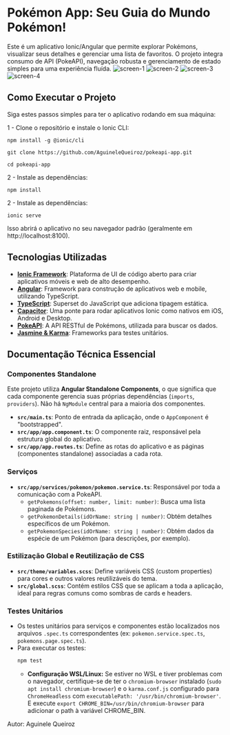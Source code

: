 # Pokémon App: Seu Guia do Mundo Pokémon!

Este é um aplicativo Ionic/Angular que permite explorar Pokémons, visualizar seus detalhes e gerenciar uma lista de favoritos. O projeto integra consumo de API (PokeAPI), navegação robusta e gerenciamento de estado simples para uma experiência fluída.
![screen-1](https://github.com/user-attachments/assets/fb361661-8f7c-4ce7-94fe-5bbcdecbb1c4)
![screen-2](https://github.com/user-attachments/assets/3f4214e7-a500-4d0e-aff5-9e7242e5ddc5)
![screen-3](https://github.com/user-attachments/assets/256a07a0-d9d7-453b-9362-102226924dbe)
![screen-4](https://github.com/user-attachments/assets/bcbfe6b1-0b9d-4af7-a039-8b0a46bc7ed6)

## Como Executar o Projeto

Siga estes passos simples para ter o aplicativo rodando em sua máquina:

1 - Clone o repositório e instale o Ionic CLI:

```
npm install -g @ionic/cli

git clone https://github.com/AguineleQueiroz/pokeapi-app.git

cd pokeapi-app
```

2 - Instale as dependências:

```
npm install
```

2 - Instale as dependências:

```
ionic serve
```
Isso abrirá o aplicativo no seu navegador padrão (geralmente em http://localhost:8100).

## Tecnologias Utilizadas

* **[Ionic Framework](https://ionicframework.com/)**: Plataforma de UI de código aberto para criar aplicativos móveis e web de alto desempenho.
* **[Angular](https://angular.io/)**: Framework para construção de aplicativos web e mobile, utilizando TypeScript.
* **[TypeScript](https://www.typescriptlang.org/)**: Superset do JavaScript que adiciona tipagem estática.
* **[Capacitor](https://capacitorjs.com/)**: Uma ponte para rodar aplicativos Ionic como nativos em iOS, Android e Desktop.
* **[PokeAPI](https://pokeapi.co/)**: A API RESTful de Pokémons, utilizada para buscar os dados.
* **[Jasmine & Karma](https://karma-runner.github.io/latest/index.html)**: Frameworks para testes unitários.

## Documentação Técnica Essencial

### Componentes Standalone

Este projeto utiliza **Angular Standalone Components**, o que significa que cada componente gerencia suas próprias dependências (`imports`, `providers`). Não há `NgModule` central para a maioria dos componentes.

* **`src/main.ts`**: Ponto de entrada da aplicação, onde o `AppComponent` é "bootstrapped".
* **`src/app/app.component.ts`**: O componente raiz, responsável pela estrutura global do aplicativo.
* **`src/app/app.routes.ts`**: Define as rotas do aplicativo e as páginas (componentes standalone) associadas a cada rota.

### Serviços

* **`src/app/services/pokemon/pokemon.service.ts`**: Responsável por toda a comunicação com a PokeAPI.
    * `getPokemons(offset: number, limit: number)`: Busca uma lista paginada de Pokémons.
    * `getPokemonDetails(idOrName: string | number)`: Obtém detalhes específicos de um Pokémon.
    * `getPokemonSpecies(idOrName: string | number)`: Obtém dados da espécie de um Pokémon (para descrições, por exemplo).

### Estilização Global e Reutilização de CSS

* **`src/theme/variables.scss`**: Define variáveis CSS (custom properties) para cores e outros valores reutilizáveis do tema.
* **`src/global.scss`**: Contém estilos CSS que se aplicam a toda a aplicação, ideal para regras comuns como sombras de cards e headers.

### Testes Unitários

* Os testes unitários para serviços e componentes estão localizados nos arquivos `.spec.ts` correspondentes (ex: `pokemon.service.spec.ts`, `pokemons.page.spec.ts`).
* Para executar os testes:
    ```bash
    npm test
    ```
    * **Configuração WSL/Linux:** Se estiver no WSL e tiver problemas com o navegador, certifique-se de ter o `chromium-browser` instalado (`sudo apt install chromium-browser`) e o `karma.conf.js` configurado para `ChromeHeadless` com `executablePath: '/usr/bin/chromium-browser'`. E execute `export CHROME_BIN=/usr/bin/chromium-browser` para adicionar o path à variável CHROME_BIN.

Autor: Aguinele Queiroz
